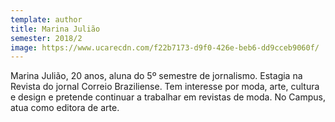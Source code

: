 ```yaml
---
template: author
title: Marina Julião
semester: 2018/2
image: https://www.ucarecdn.com/f22b7173-d9f0-426e-beb6-dd9cceb9060f/
---
```

Marina Julião, 20 anos, aluna do 5º semestre de jornalismo. Estagia na Revista do jornal Correio Braziliense. Tem interesse por moda, arte, cultura e design e pretende continuar a trabalhar em revistas de moda. No Campus, atua como editora de arte.
